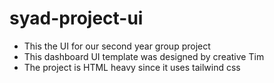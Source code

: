 # syad-project-ui
- This the UI for our second year group project
- This dashboard UI template was designed by creative Tim 
- The project is HTML heavy since it uses tailwind css
